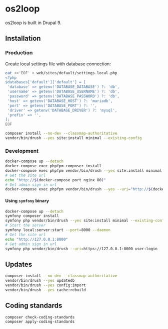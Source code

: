 # os2loop

os2loop is built in Drupal 9.

## Installation

### Production

Create local settings file with database connection:

```sh
cat <<'EOF' > web/sites/default/settings.local.php
<?php
$databases['default']['default'] = [
 'database' => getenv('DATABASE_DATABASE') ?: 'db',
 'username' => getenv('DATABASE_USERNAME') ?: 'db',
 'password' => getenv('DATABASE_PASSWORD') ?: 'db',
 'host' => getenv('DATABASE_HOST') ?: 'mariadb',
 'port' => getenv('DATABASE_PORT') ?: '',
 'driver' => getenv('DATABASE_DRIVER') ?: 'mysql',
 'prefix' => '',
];
EOF
```

```sh
composer install --no-dev --classmap-authoritative
vendor/bin/drush --yes site:install minimal --existing-config
```

### Development

```sh
docker-compose up --detach
docker-compose exec phpfpm composer install
docker-compose exec phpfpm vendor/bin/drush --yes site:install minimal --existing-config
# Get the site url
echo "http://$(docker-compose port nginx 80)"
# Get admin sign in url
docker-compose exec phpfpm vendor/bin/drush --yes --uri="http://$(docker-compose port nginx 80)" user:login
```

#### Using `symfony` binary

```sh
docker-compose up --detach
symfony composer install
symfony php vendor/bin/drush --yes site:install minimal --existing-config
# Start the server
symfony local:server:start --port=8000 --daemon
# Get the site url
echo "http://127.0.0.1:8000"
# Get admin sign in url
symfony php vendor/bin/drush --uri=https://127.0.0.1:8000 user:login
```

## Updates

```sh
composer install --no-dev --classmap-authoritative
vendor/bin/drush --yes updatedb
vendor/bin/drush --yes config:import
vendor/bin/drush --yes cache:rebuild
```

## Coding standards

```sh
composer check-coding-standards
composer apply-coding-standards
```
